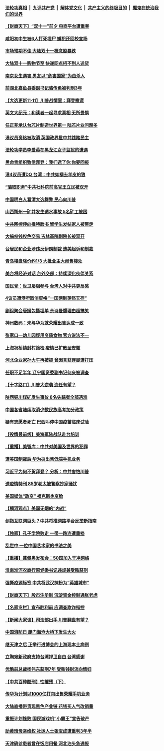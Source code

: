 

####  [法轮功真相](../../../../basic/blob/master/README.md?t=11120631) &nbsp;|&nbsp; [九评共产党](../../../../9ping.md/blob/master/README.md?t=11120631) &nbsp;|&nbsp; [解体党文化](../../../../jtdwh.md/blob/master/README.md?t=11120631)  &nbsp;|&nbsp; [共产主义的终极目的](../../../../gczydzjmd.md/blob/master/README.md?t=11120631) &nbsp;|&nbsp; [魔鬼在统治我们的世界](../../../../mgztzwmdsj.md/blob/master/README.md?t=11120631) 

#### [【财商天下】“双十一”前夕 电商平台遭重拳](../pages/nsc413/n12542472.md?t=11120631) 

#### [咸阳初中生被6人打死埋尸 嫌犯还回校宣扬](../pages/nsc413/n12542396.md?t=11120631) 

#### [市场预期不佳 大陆双十一概念股暴跌](../pages/nsc413/n12540715.md?t=11120631) 

#### [大陆双十一购物节至 快递网点招不到人送货](../pages/nsc413/n12541286.md?t=11120631) 

#### [南京女生遇害 男友以“危害国家”为由杀人](../pages/nsc413/n12542308.md?t=11120631) 

#### [前湖北嘉鱼县委副书记骆传勇被判刑3年](../pages/nsc413/n12541481.md?t=11120631) 

#### [【大选更新11·11】川普战情室：拜登撒谎](../pages/nsc413/n12541288.md?t=11120631) 

#### [英文大纪元：和读者一起寻求真相 无所畏惧](../pages/nsc413/n12542027.md?t=11120631) 

#### [任正非承认台芯片制造世界第一 陆芯片业问题多](../pages/nsc413/n12542118.md?t=11120631) 

#### [港议员资格被取消 英国政界批中共践踏民主](../pages/nsc413/n12541889.md?t=11120631) 

#### [法轮功学员李爱英在黑龙江女子监狱的遭遇](../pages/nsc413/n12538520.md?t=11120631) 

#### [黑命贵组织致信拜登：我们选了你 你要回报](../pages/nsc413/n12541924.md?t=11120631) 

#### [港4议员遭DQ 台湾：中共如褪去羊皮的狼](../pages/nsc413/n12541832.md?t=11120631) 

#### [“骗取职务”中共社科院前高官王立民被双开](../pages/nsc413/n12541469.md?t=11120631) 

#### [中国明白人看清大选舞弊 民心向川普](../pages/nsc413/n12540374.md?t=11120631) 

#### [山西朔州一矿井发生透水事故 5名矿工被困](../pages/nsc413/n12541536.md?t=11120631) 

#### [中共网控伸向推特脸书 留学生发帖家人被带走](../pages/nsc413/n12541425.md?t=11120631) 

#### [大搞权钱权色交易 吉林高院副院长被双开](../pages/nsc413/n12541205.md?t=11120631) 

#### [台居民和企业涉违反伊朗制裁 遭美起诉和制裁](../pages/nsc413/n12541472.md?t=11120631) 

#### [青岛楼盘降价约1/3 大批业主大闹售楼处](../pages/nsc413/n12541134.md?t=11120631) 

#### [美台将经济对话 台外交部：持续深化伙伴关系](../pages/nsc413/n12541110.md?t=11120631) 

#### [国民党：世卫屡阻参与 台湾人对中共更反感](../pages/nsc413/n12540968.md?t=11120631) 

#### [4议员遭港府取消资格“一国两制荡然无存”](../pages/nsc413/n12540767.md?t=11120631) 


#### [剧组聚会唐嫣包揽埋单 佘诗曼爆理由超搞笑](../pages/nsc413/n12540193.md?t=11120631) 

#### [神州数码：未与华为就荣耀出售达成一致](../pages/nsc413/n12540127.md?t=11120631) 

#### [张家口一幼儿园疑用变质食物 官方说法不一](../pages/nsc413/n12540637.md?t=11120631) 

#### [上海祝桥镇封村筛检 疫情已扩散至安徽](../pages/nsc413/n12540607.md?t=11120631) 

#### [河北企业家孙大午再被抓 曾因言获罪屡遭打压](../pages/nsc413/n12540541.md?t=11120631) 

#### [任职不足半年 辽宁国资委副书记何庆被调查](../pages/nsc413/n12538857.md?t=11120631) 

#### [【十字路口】川普大逆袭 连任有望？](../pages/nsc413/n12540279.md?t=11120631) 

#### [陕西铜川煤矿发生事故 8名失踪者全部遇难](../pages/nsc413/n12540428.md?t=11120631) 

#### [中国各省陆续取消少数民族高考加分政策](../pages/nsc413/n12540250.md?t=11120631) 

#### [疑有志愿者死亡 巴西叫停中国疫苗临床试验](../pages/nsc413/n12540186.md?t=11120631) 

#### [【役情最前线】美海军陆战队赴台培训](../pages/nsc413/n12539496.md?t=11120631) 

#### [【重播】美智库：中共对美国及世界的犯罪](../pages/nsc413/n12485569.md?t=11120631) 

#### [遭美国制裁后 华为拟出售低端手机业务](../pages/nsc413/n12539858.md?t=11120631) 

#### [习近平为何不贺拜登？ 分析：中共害怕川普](../pages/nsc413/n12539499.md?t=11120631) 

#### [送疫情特刊 85岁老太被警察抄家骚扰](../pages/nsc413/n12539444.md?t=11120631) 

#### [美国媒体“政变” 福克斯也变脸](../pages/nsc413/n12539679.md?t=11120631) 

#### [【横河观点】美国无烟的“内战”](../pages/nsc413/n12539464.md?t=11120631) 

#### [剑指互联网巨头？中共将推网路平台反垄断指南](../pages/nsc413/n12539619.md?t=11120631) 

#### [【独家】孔子学院败走 一带一路连遭重挫](../pages/nsc413/n12528154.md?t=11120631) 

#### [乱世中 一位中国艺术家的书法之美](../pages/nsc413/n12536428.md?t=11120631) 

#### [【重播】蓬佩奥发布会：50国加入干净网络](../pages/nsc413/n12538813.md?t=11120631) 

#### [淮南淮河农商行原党委书记违规兼受贿获刑](../pages/nsc413/n12539480.md?t=11120631) 

#### [强撕疫源标签 中共将武汉抹粉为“英雄城市”](../pages/nsc413/n12539361.md?t=11120631) 

#### [【财商天下】股市注册制 沉淀资金控制通胀老虎](../pages/nsc413/n12539396.md?t=11120631) 

#### [【名家专栏】宣布胜利前 应调查欺诈指控](../pages/nsc413/n12539069.md?t=11120631) 

#### [【新闻大家谈】司法部出手 川普翻盘有望？](../pages/nsc413/n12539189.md?t=11120631) 

#### [中国消防日 厦门海沧大桥下发生大火](../pages/nsc413/n12538665.md?t=11120631) 

#### [继天津之后 正举行进博会的上海现本土病例](../pages/nsc413/n12538700.md?t=11120631) 

#### [立陶宛新政府支持台湾捍卫自由 台湾感谢](../pages/nsc413/n12538674.md?t=11120631) 

#### [优酷前总裁杨伟东获刑7年 受贿钱财流向情妇](../pages/nsc413/n12538549.md?t=11120631) 

#### [【中共百种酷刑】性摧残（下）](../pages/nsc413/n12536080.md?t=11120631) 

#### [传华为计划以1000亿打包出售荣耀手机业务](../pages/nsc413/n12538384.md?t=11120631) 

#### [大陆直播带货现黑色产业链 花钱买人气改销量](../pages/nsc413/n12538299.md?t=11120631) 

#### [重振计划挫败 国民游戏机“小霸王”宣告破产](../pages/nsc413/n12538506.md?t=11120631) 

#### [助黄琦母亲维权 社运人士张宝成遭重判3年半](../pages/nsc413/n12538340.md?t=11120631) 

#### [天津确诊患者曾在饭店用餐 河北泊头急通报](../pages/nsc413/n12538232.md?t=11120631) 

